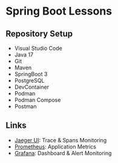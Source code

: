 # Spring Boot Lessons

## Repository Setup

- Visual Studio Code
- Java 17
- Git
- Maven
- SpringBoot 3
- PostgreSQL
- DevContainer
- Podman
- Podman Compose
- Postman

## Links

- [Jaeger UI](http://localhost:16686/search): Trace & Spans Monitoring
- [Prometheus](http://localhost:9090/search): Application Metrics
- [Grafana](http://localhost:3000/grafana): Dashboard & Alert Monitoring

